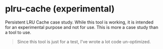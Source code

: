 # plru-cache (experimental)

Persistent LRU Cache case study. While this tool is working, it is intended for an experimental purpose and not for use. This is more a case study than a tool to use.

> Since this tool is just for a test, I've wrote a lot code un-optimized.
